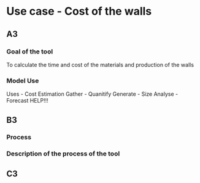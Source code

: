 # Use case - Cost of the walls
## A3
### Goal of the tool
To calculate the time and cost of the materials and production of the walls
### Model Use
Uses - Cost Estimation
Gather - Quanitify
Generate - Size
Analyse - Forecast
HELP!!!

## B3
### Process

### Description of the process of the tool
###

## C3
